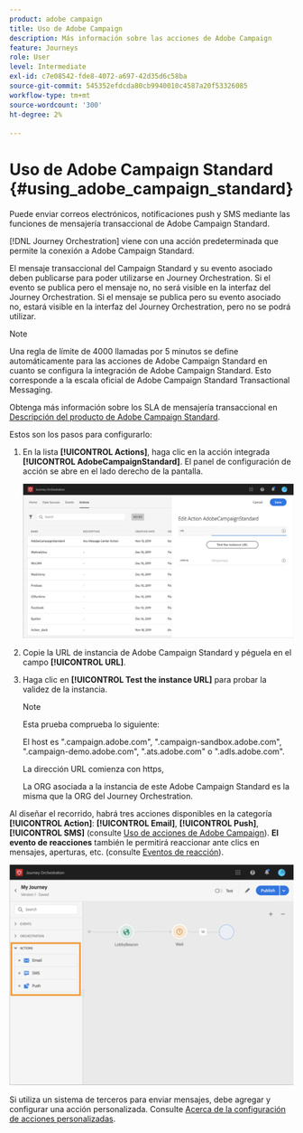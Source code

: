```yaml
---
product: adobe campaign
title: Uso de Adobe Campaign
description: Más información sobre las acciones de Adobe Campaign
feature: Journeys
role: User
level: Intermediate
exl-id: c7e08542-fde8-4072-a697-42d35d6c58ba
source-git-commit: 545352efdcda80cb9940010c4587a20f53326085
workflow-type: tm+mt
source-wordcount: '300'
ht-degree: 2%

---
```


# Uso de Adobe Campaign Standard {#using_adobe_campaign_standard}

Puede enviar correos electrónicos, notificaciones push y SMS mediante las funciones de mensajería transaccional de Adobe Campaign Standard.

[!DNL Journey Orchestration] viene con una acción predeterminada que permite la conexión a Adobe Campaign Standard.

El mensaje transaccional del Campaign Standard y su evento asociado deben publicarse para poder utilizarse en Journey Orchestration. Si el evento se publica pero el mensaje no, no será visible en la interfaz del Journey Orchestration. Si el mensaje se publica pero su evento asociado no, estará visible en la interfaz del Journey Orchestration, pero no se podrá utilizar.

>[!NOTE]
>
>Una regla de límite de 4000 llamadas por 5 minutos se define automáticamente para las acciones de Adobe Campaign Standard en cuanto se configura la integración de Adobe Campaign Standard. Esto corresponde a la escala oficial de Adobe Campaign Standard Transactional Messaging.
>
>Obtenga más información sobre los SLA de mensajería transaccional en [Descripción del producto de Adobe Campaign Standard](https://helpx.adobe.com/es/legal/product-descriptions/campaign-standard.html).

Estos son los pasos para configurarlo:

1. En la lista **[!UICONTROL Actions]**, haga clic en la acción integrada **[!UICONTROL AdobeCampaignStandard]**. El panel de configuración de acción se abre en el lado derecho de la pantalla.

   ![](../assets/actioncampaign.png)

1. Copie la URL de instancia de Adobe Campaign Standard y péguela en el campo **[!UICONTROL URL]**.

1. Haga clic en **[!UICONTROL Test the instance URL]** para probar la validez de la instancia.

   >[!NOTE]
   >
   >Esta prueba comprueba lo siguiente:
   >
   >El host es &quot;.campaign.adobe.com&quot;, &quot;.campaign-sandbox.adobe.com&quot;, &quot;.campaign-demo.adobe.com&quot;, &quot;.ats.adobe.com&quot; o &quot;.adls.adobe.com&quot;.
   >
   >La dirección URL comienza con https,
   >
   >La ORG asociada a la instancia de este Adobe Campaign Standard es la misma que la ORG del Journey Orchestration.

Al diseñar el recorrido, habrá tres acciones disponibles en la categoría **[!UICONTROL Action]**: **[!UICONTROL Email]**, **[!UICONTROL Push]**, **[!UICONTROL SMS]** (consulte [Uso de acciones de Adobe Campaign](../building-journeys/using-adobe-campaign-actions.md)). **El evento de reacciones** también le permitirá reaccionar ante clics en mensajes, aperturas, etc. (consulte [Eventos de reacción](../building-journeys/reaction-events.md)).

![](../assets/journey58.png)

Si utiliza un sistema de terceros para enviar mensajes, debe agregar y configurar una acción personalizada. Consulte [Acerca de la configuración de acciones personalizadas](../action/about-custom-action-configuration.md).
